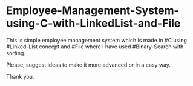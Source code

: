 # Employee-Management-System-using-C-with-LinkedList-and-File

This is simple employee management system which is made in #C using #Linked-List concept and #File where I have used #Binary-Search with sorting.

Please, suggest ideas to make it more advanced or in a easy way.

Thank you.
